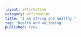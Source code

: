 ```yaml
---
layout: affirmation  
category: affirmation  
title: "I am strong and healthy."  
tag: "health and wellbeing"
published: true
---
```

